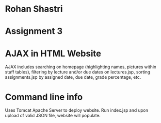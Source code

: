 # Rohan Shastri
# Assignment 3

# AJAX in HTML Website 

AJAX includes searching on homepage 
(highlighting names, pictures within staff
tables), filtering by lecture and/or due
dates on lectures.jsp, sorting assignments.jsp
by assigned date, due date, grade percentage, etc.

# Command line info

Uses Tomcat Apache Server to deploy website. Run index.jsp 
and upon upload of valid JSON file, website will populate.
